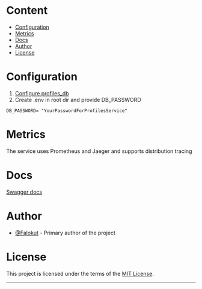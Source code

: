 # Content
+ [Configuration](#configuration)
+ [Metrics](#metrics)
+ [Docs](#docs)
+ [Author](#author)
+ [License](#license)

# Configuration

1. [Configure profiles_db](profiles_db/README.md#Configuration)
2. Create .env in root dir and provide DB_PASSWORD
```env
DB_PASSWORD= "YourPasswordForProfilesService"
```

# Metrics
The service uses Prometheus and Jaeger and supports distribution tracing

# Docs
[Swagger docs](swagger/docs/profiles_service_v1.swagger.json)
 

# Author

- [@Falokut](https://github.com/Falokut) - Primary author of the project

# License

This project is licensed under the terms of the [MIT License](https://opensource.org/licenses/MIT).

---